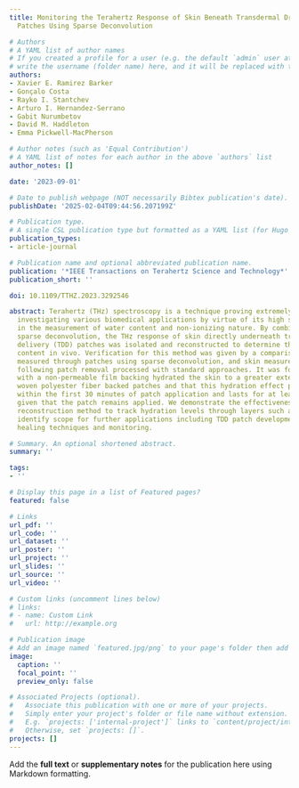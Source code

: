 ```yaml
---
title: Monitoring the Terahertz Response of Skin Beneath Transdermal Drug Delivery
  Patches Using Sparse Deconvolution

# Authors
# A YAML list of author names
# If you created a profile for a user (e.g. the default `admin` user at `content/authors/admin/`), 
# write the username (folder name) here, and it will be replaced with their full name and linked to their profile.
authors:
- Xavier E. Ramirez Barker
- Gonçalo Costa
- Rayko I. Stantchev
- Arturo I. Hernandez-Serrano
- Gabit Nurumbetov
- David M. Haddleton
- Emma Pickwell-MacPherson

# Author notes (such as 'Equal Contribution')
# A YAML list of notes for each author in the above `authors` list
author_notes: []

date: '2023-09-01'

# Date to publish webpage (NOT necessarily Bibtex publication's date).
publishDate: '2025-02-04T09:44:56.207199Z'

# Publication type.
# A single CSL publication type but formatted as a YAML list (for Hugo requirements).
publication_types:
- article-journal

# Publication name and optional abbreviated publication name.
publication: '*IEEE Transactions on Terahertz Science and Technology*'
publication_short: ''

doi: 10.1109/TTHZ.2023.3292546

abstract: Terahertz (THz) spectroscopy is a technique proving extremely useful for
  investigating various biomedical applications by virtue of its high sensitivity
  in the measurement of water content and non-ionizing nature. By combining this with
  sparse deconvolution, the THz response of skin directly underneath transdermal drug
  delivery (TDD) patches was isolated and reconstructed to determine the skin water
  content in vivo. Verification for this method was given by a comparison of skin
  measured through patches using sparse deconvolution, and skin measurements immediately
  following patch removal processed with standard approaches. It was found that patches
  with a non-permeable film backing hydrated the skin to a greater extent than permeable
  woven polyester fiber backed patches and that this hydration effect primarily occurs
  within the first 30 minutes of patch application and lasts for at least 24 hours
  given that the patch remains applied. We demonstrate the effectiveness of this sparse
  reconstruction method to track hydration levels through layers such as patches and
  identify scope for further applications including TDD patch development and wound
  healing techniques and monitoring.

# Summary. An optional shortened abstract.
summary: ''

tags:
- ''

# Display this page in a list of Featured pages?
featured: false

# Links
url_pdf: ''
url_code: ''
url_dataset: ''
url_poster: ''
url_project: ''
url_slides: ''
url_source: ''
url_video: ''

# Custom links (uncomment lines below)
# links:
# - name: Custom Link
#   url: http://example.org

# Publication image
# Add an image named `featured.jpg/png` to your page's folder then add a caption below.
image:
  caption: ''
  focal_point: ''
  preview_only: false

# Associated Projects (optional).
#   Associate this publication with one or more of your projects.
#   Simply enter your project's folder or file name without extension.
#   E.g. `projects: ['internal-project']` links to `content/project/internal-project/index.md`.
#   Otherwise, set `projects: []`.
projects: []
---
```


Add the **full text** or **supplementary notes** for the publication here using Markdown formatting.
